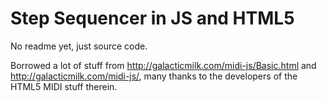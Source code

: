 Step Sequencer in JS and HTML5
====

No readme yet, just source code.

Borrowed a lot of stuff from
http://galacticmilk.com/midi-js/Basic.html
and
http://galacticmilk.com/midi-js/, many thanks to the developers of
the HTML5 MIDI stuff therein.
